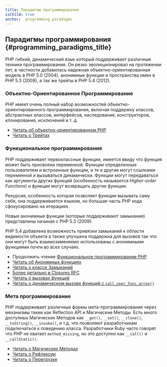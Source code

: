 ```yaml
---
title: Парадигмы программирования
isChild: true
anchor:  programming_paradigms
---
```


## Парадигмы программирования {#programming_paradigms_title}

PHP гибкий, динамический язык который поддерживает различные техники программирования. Он резко эволюционировал на
протяжении лет, в частности добавилась надежная объектно-ориентированная модель в PHP 5.0 (2004), анонимные функции и
пространства имен в PHP 5.3 (2009), а так же трейты в PHP 5.4 (2012).

### Объектно-Ориентированное Программирование

PHP имеет очень полный набор возможностей объектно-ориентированного программирования, включая поддержку классов,
абстрактных классов, интерфейсов, наследования, конструкторов, клонирования, исключений и т. д.

* [Читать об объектно-ориентированном PHP][oop]
* [Читать о Трейтах][traits]

### Функциональное программирование

PHP поддерживает первоклассные функции, имеется ввиду что функция может быть присвоена переменной. Функции определенные
пользователем и встроенные функции, и те и другие могут ссылками переменной и вызываться динамически. Функции могут
передаваться как аргументы других функций (особенность называется _Higher-order Functions_) и функции могут возвращать
другие функции.

Рекурсия, особенность которая позволяет функции вызывать саму себя, она поддерживается языком, но большая часть PHP кода
сфокусировано на итерациях.

Новые анонимные функции (которые поддерживают замыкания) представлены начиная с PHP 5.3 (2009).

PHP 5.4 добавлена возможность привязки замыканий к области видимости объекта а также улучшена поддержка для вызовов так
что они могут быть взаимозаменяемо использованы с анонимными функциями почти во всех случаях.

* Продолжить чтение [Функциональное программирование PHP](/pages/Functional-Programming.html)
* [Читать об Анонимных функциях][anonymous-functions]
* [Читать о классе Замыканий][closure-class]
* [Более детально в Closures RFC][closures-rfc]
* [Читать о вызовах функций][callables]
* [Читать о динамическом вызове функций с `call_user_func_array()`][call-user-func-array]

### Мета программирование

PHP поддерживает различные формы мета-программирования через механизмы такие как Reflection API и Магические Методы. Есть
много доступных Магических Методов как `__get()`, `__set()`, `__clone()`, `__toString()`, `__invoke()`, и т.д. что
позволяют разработчикам подключаться к поведению класса. Разработчики Ruby часто говорят что PHP не хватает
`method_missing`, но это доступно как `__call()` и `__callStatic()`.

* [Читать о Магических Методах][magic-methods]
* [Читать о Рефлексии][reflection]
* [Читать о Перегрузке][overloading]

[oop]: https://secure.php.net/language.oop5
[traits]: https://secure.php.net/language.oop5.traits
[anonymous-functions]: https://secure.php.net/functions.anonymous
[closure-class]: https://secure.php.net/class.closure
[closures-rfc]: https://wiki.php.net/rfc/closures
[callables]: https://secure.php.net/language.types.callable
[call-user-func-array]: https://secure.php.net/function.call-user-func-array
[magic-methods]: https://secure.php.net/language.oop5.magic
[reflection]: https://secure.php.net/intro.reflection
[overloading]: https://secure.php.net/language.oop5.overloading
